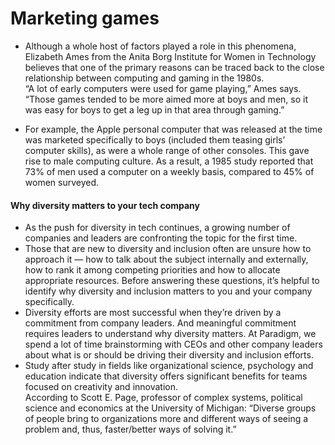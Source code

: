 # Marketing games
 - Although a whole host of factors played a role in this phenomena, Elizabeth Ames from the Anita Borg Institute for Women in Technology believes that one of the primary reasons can be traced back to the close relationship between computing and gaming in the 1980s.  
“A lot of early computers were used for game playing,” Ames says.  
“Those games tended to be more aimed more at boys and men, so it was easy for boys to get a leg up in that area through gaming.”    

- For example, the Apple personal computer that was released at the time was marketed specifically to boys (included them teasing girls’ computer skills), as were a whole range of other consoles. This gave rise to male computing culture. As a result, a 1985 study reported that 73% of men used a computer on a weekly basis, compared to 45% of women surveyed.  

#### Why diversity matters to your tech company  
- As the push for diversity in tech continues, a growing number of companies and leaders are confronting the topic for the first time.  
- Those that are new to diversity and inclusion often are unsure how to approach it — how to talk about the subject internally and externally, how to rank it among competing priorities and how to allocate appropriate resources. Before answering these questions, it’s helpful to identify why diversity and inclusion matters to you and your company specifically.  
- Diversity efforts are most successful when they’re driven by a commitment from company leaders. And meaningful commitment requires leaders to understand why diversity matters. At Paradigm, we spend a lot of time brainstorming with CEOs and other company leaders about what is or should be driving their diversity and inclusion efforts.  
- Study after study in fields like organizational science, psychology and education indicate that diversity offers significant benefits for teams focused on creativity and innovation.  
 According to Scott E. Page, professor of complex systems, political science and economics at the University of Michigan: “Diverse groups of people bring to organizations more and different ways of seeing a problem and, thus, faster/better ways of solving it.”  